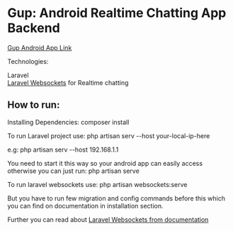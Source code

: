 # Gup: Android Realtime Chatting App Backend

<a href="https://github.com/zeeshanali-k/Gup">Gup Android App Link</a>

Technologies:
<p>
Laravel<br>
<a href="https://beyondco.de/docs/laravel-websockets/getting-started/introduction">Laravel Websockets</a> for Realtime chatting
</p>
<h2>How to run:</h2>
Installing Dependencies: composer install

<p>To run Laravel project use: php artisan serv --host your-local-ip-here </p>
e.g: php artisan serv --host 192.168.1.1
<p>You need to start it this way so your android app can easily access otherwise you can just run: php artisan serve<p>

<p>To run laravel websockets use: php artisan websockets:serve</p>
<p>But you have to run few migration and config commands before this which you can find on documentation in installation section.</p>
Further you can read about <a href="https://beyondco.de/docs/laravel-websockets/getting-started/introduction">Laravel Websockets from documentation</a>
